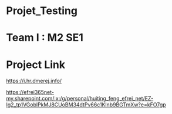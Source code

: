 # Projet_Testing

# Team I : M2 SE1

# Project Link
https://i.hr.dmerej.info/

https://efrei365net-my.sharepoint.com/:x:/g/personal/huiting_feng_efrei_net/EZ-Ig2_tp1VGoblPkMJ8CUoBM34dtPv66c1Klnb9BGTmXw?e=kFO7gp 
